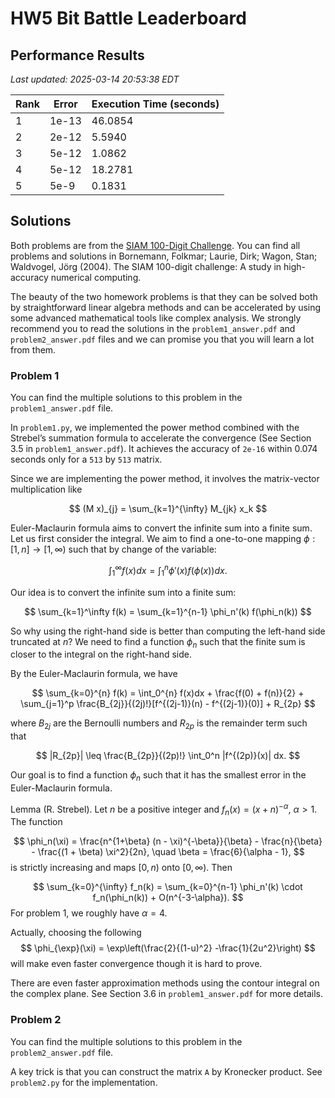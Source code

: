 # HW5 Bit Battle Leaderboard

## Performance Results

*Last updated: 2025-03-14 20:53:38 EDT*

| Rank | Error | Execution Time (seconds) |
|------|-------|-------------------------|
| 1 | 1e-13 | 46.0854 |
| 2 | 2e-12 | 5.5940 |
| 3 | 5e-12 | 1.0862 |
| 4 | 5e-12 | 18.2781 |
| 5 | 5e-9 | 0.1831 |

## Solutions

Both problems are from the [SIAM 100-Digit Challenge](https://epubs.siam.org/doi/10.1137/1.9780898717969). You can find all problems and solutions in Bornemann, Folkmar; Laurie, Dirk; Wagon, Stan; Waldvogel, Jörg (2004). The SIAM 100-digit challenge: A study in high-accuracy numerical computing.

The beauty of the two homework problems is that they can be solved both by straightforward linear algebra methods and can be accelerated by using some advanced mathematical tools like complex analysis. We strongly recommend you to read the solutions in the `problem1_answer.pdf` and `problem2_answer.pdf` files and we can promise you that you will learn a lot from them.

### Problem 1

You can find the multiple solutions to this problem in the `problem1_answer.pdf` file.

In `problem1.py`, we implemented the power method combined with the Strebel’s summation formula to accelerate the convergence (See Section 3.5 in `problem1_answer.pdf`). It achieves the accuracy of `2e-16` within 0.074 seconds only for a  `513` by `513` matrix.

Since we are implementing the power method, it involves the matrix-vector multiplication like

$$
(M x)_{j}  = \sum_{k=1}^{\infty} M_{jk} x_k
$$

Euler-Maclaurin formula aims to convert the infinite sum into a finite sum. Let us first consider the integral. We aim to find a one-to-one mapping $\phi: [1,n] \to [1,\infty)$ such that by change of the variable:

$$
\int_1^\infty f(x) dx =  \int_1^n \phi'(x) f(\phi(x)) dx.
$$

Our idea is to convert the infinite sum into a finite sum:

$$
\sum_{k=1}^\infty f(k) = \sum_{k=1}^{n-1} \phi_n'(k) f(\phi_n(k))
$$

So why using the right-hand side is better than computing the left-hand side truncated at $n$? We need to find a function $\phi_n$ such that the finite sum is closer to the integral on the right-hand side.

By the Euler-Maclaurin formula, we have

$$
\sum_{k=0}^{n} f(k) = \int_0^{n} f(x)dx + \frac{f(0) + f(n)}{2} + \sum_{j=1}^p \frac{B_{2j}}{(2j)!}[f^{(2j-1)}(n) - f^{(2j-1)}(0)] + R_{2p}
$$

where $B_{2j}$ are the Bernoulli numbers and $R_{2p}$ is the remainder term such that

$$
|R_{2p}| \leq \frac{B_{2p}}{(2p)!} \int_0^n |f^{(2p)}(x)| dx.
$$

Our goal is to find a function $\phi_n$ such that it has the smallest error in the Euler-Maclaurin formula. 

Lemma (R. Strebel). Let $n$ be a positive integer and $f_n(x) = (x + n)^{-\alpha}$, $\alpha > 1$. The function

$$
\phi_n(\xi) = \frac{n^{1+\beta} (n - \xi)^{-\beta}}{\beta} - \frac{n}{\beta} - \frac{(1 + \beta) \xi^2}{2n}, \quad \beta = \frac{6}{\alpha - 1},
$$
is strictly increasing and maps $[0,n)$ onto $[0,\infty)$. Then

$$
\sum_{k=0}^{\infty} f_n(k) = \sum_{k=0}^{n-1} \phi_n'(k) \cdot f_n(\phi_n(k)) + O(n^{-3-\alpha}).
$$
For problem 1, we roughly have $\alpha = 4$.


Actually, choosing the following 
$$
\phi_{\exp}(\xi) = \exp\left(\frac{2}{(1-u)^2} -\frac{1}{2u^2}\right)
$$
will make even faster convergence though it is hard to prove.

There are even faster approximation methods using the contour integral on the complex plane. See Section 3.6 in `problem1_answer.pdf` for more details.











### Problem 2

You can find the multiple solutions to this problem in the `problem2_answer.pdf` file.

A key trick is that you can construct the matrix `A` by Kronecker product. See `problem2.py` for the implementation.




